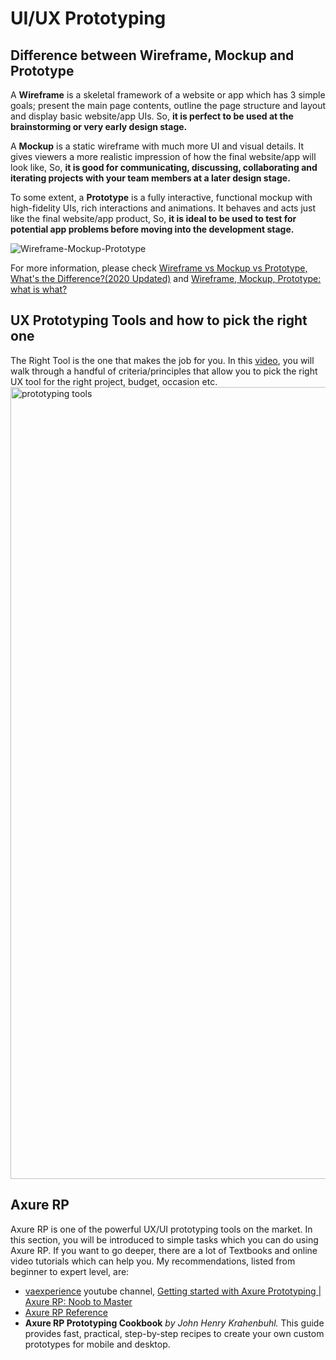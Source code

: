 # UI/UX Prototyping 

## Difference between Wireframe, Mockup and Prototype
A **Wireframe** is a skeletal framework of a website or app which has 3 simple goals; present the main page contents, outline the page structure and layout and display basic website/app UIs. So, **it is perfect to be used at the brainstorming or very early design stage.**

A **Mockup** is a static wireframe with much more UI and visual details. It gives viewers a more realistic impression of how the final website/app will look like, So, **it is good for communicating, discussing, collaborating and iterating projects with your team members at a later design stage.**

To some extent, a **Prototype** is a fully interactive, functional mockup with high-fidelity UIs, rich interactions and animations. It behaves and acts just like the final website/app product, So, **it is ideal to be used to test for potential app problems before moving into the development stage.**

![Wireframe-Mockup-Prototype](https://user-images.githubusercontent.com/44829900/98550049-e0b27880-229b-11eb-97dd-e58e7e1e583d.jpg) 

For more information, please check [Wireframe vs Mockup vs Prototype, What's the Difference?(2020 Updated)](https://www.mockplus.com/blog/post/wireframe-mockup-prototype-selection-of-prototyping-tools) and [Wireframe, Mockup, Prototype: what is what?](https://uxplanet.org/wireframe-mockup-prototype-what-is-what-8cf2966e5a8b)

## UX Prototyping Tools and how to pick the right one 
The Right Tool is the one that makes the job for you. In this [video](https://youtu.be/J4XuVHffOUI), you will walk through a handful of criteria/principles that allow you to pick the right UX tool for the right project, budget, occasion etc. <img width="1267" alt="prototyping tools" src="https://user-images.githubusercontent.com/44829900/98557629-bca76500-22a4-11eb-8fc1-0ad78bd1f1ce.png">

## Axure RP
Axure RP is one of the powerful UX/UI prototyping tools on the market. In this section, you will be introduced to simple tasks which you can do using Axure RP. If you want to go deeper, there are a lot of Textbooks and online video tutorials which can help you. My recommendations, listed from beginner to expert level, are:
- [vaexperience](https://www.youtube.com/channel/UCMEQZDhP_k_YkFnwoCgT7SQ) youtube channel, [Getting started with Axure Prototyping | Axure RP: Noob to Master](https://www.youtube.com/watch?v=vzV2d2KxzWI&list=PLM2Dd2NIn2CrF2V-xQyZ_Nk3vQNUl2UCG)
- [Axure RP Reference](https://docs.axure.com/axure-rp/reference/getting-started-video/)
- **Axure RP Prototyping Cookbook** *by John Henry Krahenbuhl.* This guide provides fast, practical, step-by-step recipes to create your own custom prototypes for mobile and desktop. 

